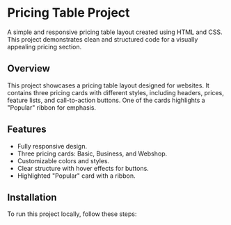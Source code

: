 # Pricing Table Project
A simple and responsive pricing table layout created using HTML and CSS. This project demonstrates clean and structured code for a visually appealing pricing section.

## Overview

This project showcases a pricing table layout designed for websites. It contains three pricing cards with different styles, including headers, prices, feature lists, and call-to-action buttons. One of the cards highlights a "Popular" ribbon for emphasis.

## Features

- Fully responsive design.
- Three pricing cards: Basic, Business, and Webshop.
- Customizable colors and styles.
- Clear structure with hover effects for buttons.
- Highlighted "Popular" card with a ribbon.

## Installation

To run this project locally, follow these steps:
